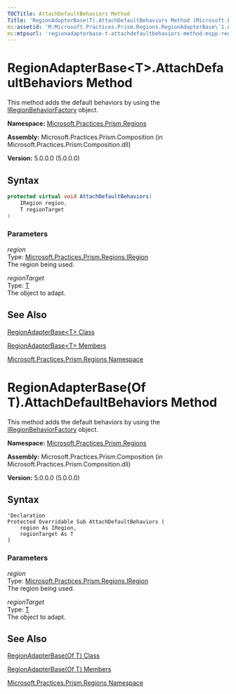 ```yaml
---
TOCTitle: AttachDefaultBehaviors Method
Title: 'RegionAdapterBase(T).AttachDefaultBehaviors Method (Microsoft.Practices.Prism.Regions)'
ms:assetid: 'M:Microsoft.Practices.Prism.Regions.RegionAdapterBase\`1.AttachDefaultBehaviors(Microsoft.Practices.Prism.Regions.IRegion,\`0)'
ms:mtpsurl: 'regionadapterbase-t-attachdefaultbehaviors-method-mspp-regions.md'
---
```



# RegionAdapterBase&lt;T&gt;.AttachDefaultBehaviors Method 

This method adds the default behaviors by using the [IRegionBehaviorFactory](/patterns-practices/reference/iregionbehaviorfactory-interface-mspp-regions) object.

**Namespace:** [Microsoft.Practices.Prism.Regions](/patterns-practices/reference/mspp-regions-namespace)

**Assembly:** Microsoft.Practices.Prism.Composition (in Microsoft.Practices.Prism.Composition.dll)

**Version:** 5.0.0.0 (5.0.0.0)

## Syntax

~~~C#
protected virtual void AttachDefaultBehaviors(
	IRegion region,
	T regionTarget
)
~~~

### Parameters

_region_  
Type: [Microsoft.Practices.Prism.Regions.IRegion](/patterns-practices/reference/iregion-interface-mspp-regions)  
The region being used.

_regionTarget_  
Type: [T](/patterns-practices/reference/iregion-interface-mspp-regions)  
The object to adapt.

## See Also

[RegionAdapterBase&lt;T&gt; Class](/patterns-practices/reference/regionadapterbase-t-class-mspp-regions)

[RegionAdapterBase&lt;T&gt; Members](/patterns-practices/reference/regionadapterbase-t-members-mspp-regions)

[Microsoft.Practices.Prism.Regions Namespace](/patterns-practices/reference/mspp-regions-namespace)

# RegionAdapterBase(Of T).AttachDefaultBehaviors Method 

This method adds the default behaviors by using the [IRegionBehaviorFactory](/patterns-practices/reference/iregionbehaviorfactory-interface-mspp-regions) object.

**Namespace:** [Microsoft.Practices.Prism.Regions](/patterns-practices/reference/mspp-regions-namespace)

**Assembly:** Microsoft.Practices.Prism.Composition (in Microsoft.Practices.Prism.Composition.dll)

**Version:** 5.0.0.0 (5.0.0.0)

## Syntax

~~~VB
'Declaration
Protected Overridable Sub AttachDefaultBehaviors ( 
	region As IRegion,
	regionTarget As T
)
~~~

### Parameters

_region_  
Type: [Microsoft.Practices.Prism.Regions.IRegion](/patterns-practices/reference/iregion-interface-mspp-regions)  
The region being used.

_regionTarget_  
Type: [T](/patterns-practices/reference/iregion-interface-mspp-regions)  
The object to adapt.

## See Also

[RegionAdapterBase(Of T) Class](/patterns-practices/reference/regionadapterbase-t-class-mspp-regions)

[RegionAdapterBase(Of T) Members](/patterns-practices/reference/regionadapterbase-t-members-mspp-regions)

[Microsoft.Practices.Prism.Regions Namespace](/patterns-practices/reference/mspp-regions-namespace)
